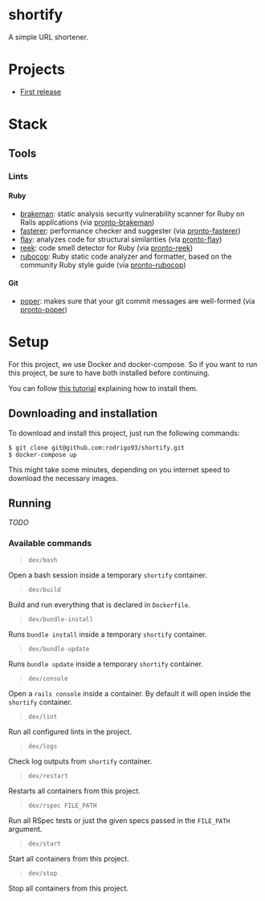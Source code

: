 # shortify

A simple URL shortener.

# Projects

- [First release](https://github.com/rodrigo93/shortify/projects/1)

# Stack

## Tools

### Lints
#### Ruby

- [brakeman](https://github.com/presidentbeef/brakeman): static analysis security vulnerability scanner for Ruby on Rails applications (via [pronto-brakeman](https://github.com/prontolabs/pronto-brakeman))
- [fasterer](https://github.com/DamirSvrtan/fasterer): performance checker and suggester (via [pronto-fasterer](https://github.com/prontolabs/pronto-fasterer))
- [flay](https://github.com/seattlerb/flay): analyzes code for structural similarities (via [pronto-flay](https://github.com/prontolabs/pronto-flay))
- [reek](https://github.com/troessner/reek): code smell detector for Ruby (via [pronto-reek](https://github.com/prontolabs/pronto-reek))
- [rubocop](https://github.com/rubocop-hq/rubocop): Ruby static code analyzer and formatter, based on the community Ruby style guide (via [pronto-rubocop](https://github.com/prontolabs/pronto-rubocop))

#### Git

- [poper](https://github.com/mmozuras/poper): makes sure that your git commit messages are well-formed (via [pronto-poper](https://github.com/prontolabs/pronto-poper))


# Setup

For this project, we use Docker and docker-compose. So if you want to run this project,
be sure to have both installed before continuing.

You can follow [this tutorial](https://docs.docker.com/compose/install/) explaining how to install them.

## Downloading and installation

To download and install this project, just run the following commands:

```shell
$ git clone git@github.com:rodrigo93/shortify.git
$ docker-compose up
```

This might take some minutes, depending on you internet speed to download the necessary images.

## Running

_TODO_

### Available commands

> `dev/bash`

Open a bash session inside a temporary `shortify` container.

> `dev/build`

Build and run everything that is declared in `Dockerfile`.

> `dev/bundle-install`

Runs `bundle install` inside a temporary `shortify` container.

> `dev/bundle-update`

Runs `bundle update` inside a temporary `shortify` container. 

> `dev/console`

Open a `rails console` inside a container. By default it will open inside the `shortify` container.

> `dev/lint`

Run all configured lints in the project.

> `dev/logs`

Check log outputs from `shortify` container.

> `dev/restart`

Restarts all containers from this project.

> `dev/rspec FILE_PATH`

Run all RSpec tests or just the given specs passed in the `FILE_PATH` argument.

> `dev/start`

Start all containers from this project.

> `dev/stop`

Stop all containers from this project.
